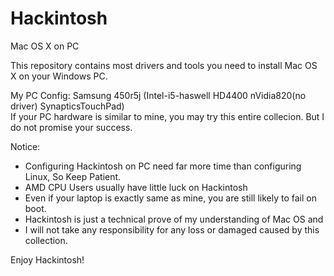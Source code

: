 # Hackintosh
Mac OS X on PC

This repository contains most drivers and tools you need to install Mac OS X on your Windows PC.

My PC Config: Samsung 450r5j (Intel-i5-haswell HD4400 nVidia820(no driver) SynapticsTouchPad)  
If your PC hardware is similar to mine, you may try this entire collecion. But I do not promise your success.  

Notice:
 - Configuring Hackintosh on PC need far more time than configuring Linux, So Keep Patient.
 - AMD CPU Users usually have little luck on Hackintosh
 - Even if your laptop is exactly same as mine, you are still likely to fail on boot.
 - Hackintosh is just a technical prove of my understanding of Mac OS and
 - I will not take any responsibility for any loss or damaged caused by this collection.
  
Enjoy Hackintosh!  
